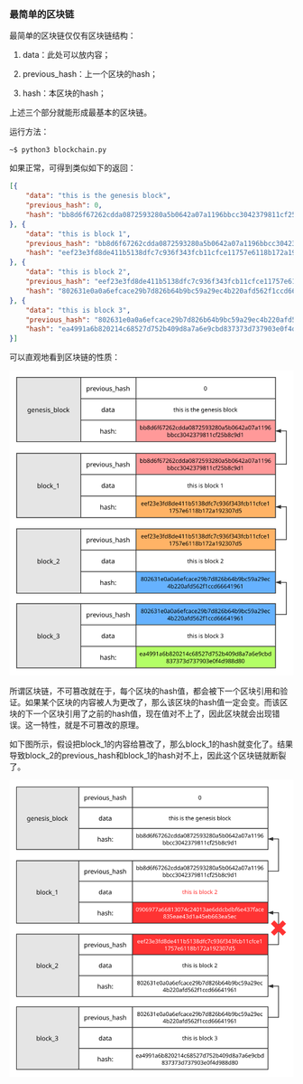 ### 最简单的区块链

最简单的区块链仅仅有区块链结构：

1. data：此处可以放内容；

2. previous_hash：上一个区块的hash；

3. hash：本区块的hash；

上述三个部分就能形成最基本的区块链。

运行方法：

```console
~$ python3 blockchain.py
```

如果正常，可得到类似如下的返回：

```json
[{
	"data": "this is the genesis block",
	"previous_hash": 0,
	"hash": "bb8d6f67262cdda0872593280a5b0642a07a1196bbcc3042379811cf25b8c9d1"
}, {
	"data": "this is block 1",
	"previous_hash": "bb8d6f67262cdda0872593280a5b0642a07a1196bbcc3042379811cf25b8c9d1",
	"hash": "eef23e3fd8de411b5138dfc7c936f343fcb11cfce11757e6118b172a192307d5"
}, {
	"data": "this is block 2",
	"previous_hash": "eef23e3fd8de411b5138dfc7c936f343fcb11cfce11757e6118b172a192307d5",
	"hash": "802631e0a0a6efcace29b7d826b64b9bc59a29ec4b220afd562f1ccd66641961"
}, {
	"data": "this is block 3",
	"previous_hash": "802631e0a0a6efcace29b7d826b64b9bc59a29ec4b220afd562f1ccd66641961",
	"hash": "ea4991a6b820214c68527d752b409d8a7a6e9cbd837373d737903e0f4d988d80"
}]
```

可以直观地看到区块链的性质：

![blockchain](blockchain.svg)

所谓区块链，不可篡改就在于，每个区块的hash值，都会被下一个区块引用和验证。如果某个区块的内容被人为更改了，那么该区块的hash值一定会变。而该区块的下一个区块引用了之前的hash值，现在值对不上了，因此区块就会出现错误。这一特性，就是不可篡改的原理。

如下图所示，假设把block_1的内容给篡改了，那么block_1的hash就变化了。结果导致block_2的previous_hash和block_1的hash对不上，因此这个区块链就断裂了。

![blockchain](blockchain_err.svg)

